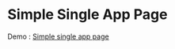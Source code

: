 # Simple Single App Page
Demo : [Simple single app page](https://simple-singal-app-page.herokuapp.com/)
